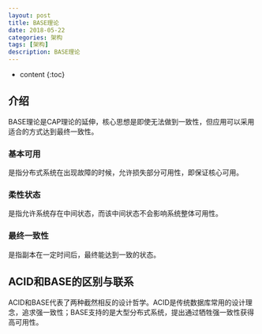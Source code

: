 ```yaml
---
layout: post
title: BASE理论
date: 2018-05-22
categories: 架构
tags: [架构]
description: BASE理论
---
```


* content
{:toc}

## 介绍

BASE理论是CAP理论的延伸，核心思想是即使无法做到一致性，但应用可以采用适合的方式达到最终一致性。

### 基本可用

是指分布式系统在出现故障的时候，允许损失部分可用性，即保证核心可用。

### 柔性状态

是指允许系统存在中间状态，而该中间状态不会影响系统整体可用性。

### 最终一致性

是指副本在一定时间后，最终能达到一致的状态。

## ACID和BASE的区别与联系

ACID和BASE代表了两种截然相反的设计哲学。ACID是传统数据库常用的设计理念，追求强一致性；BASE支持的是大型分布式系统，提出通过牺牲强一致性获得高可用性。

